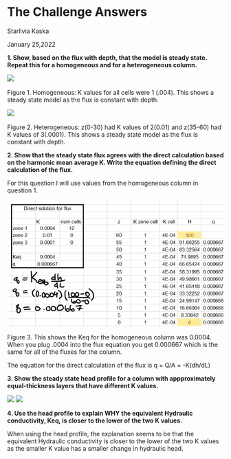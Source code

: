 # **The Challenge Answers**
Starlivia Kaska

January 25,2022


**1. Show, based on the flux with depth, that the model is steady state. Repeat this for a homogeneous and for a heterogeneous column.**


![](assets/homogeneousQ1.png) 

Figure 1. Homogeneous: K values for all cells were 1 (.004). This shows a steady state model as the flux is constant with depth.

![](assets/heterogeneosQ1.png) 

Figure 2. Heterogeneous: z(0-30) had K values of 2(0.01) and z(35-60) had K values of 3(.0001). This shows a steady state model as the flux is constant with depth.



**2. Show that the steady state flux agrees with the direct calculation based on the harmonic mean average K. Write the equation defining the direct calculation of the flux.**

For this question I will use values from the homogeneous column in question 1. 

![](assets/homogeneousQ2_LI.jpg)

Figure 3. This shows the Keq for the homogeneous column was 0.0004. When you plug .0004 into the flux equation you get 0.000667 which is the same for all of the fluxes for the column. 


The equation for the direct calculation of the flux is q = Q/A = -K(dh/dL)

**3. Show the steady state head profile for a column with appproximately equal-thickness layers that have different K values.** 


![](assets/heterogeneousq3(1).png) ![](assets/heterogeneousQ3(2).png)




**4. Use the head profile to explain WHY the equivalent Hydraulic conductivity, Keq, is closer to the lower of the two K values.** 

When using the head profile, the explanation seems to be that the equivalent Hydraulic conductivity is closer to the lower of the two K values as the smaller K value has a smaller change in hydraulic head. 




